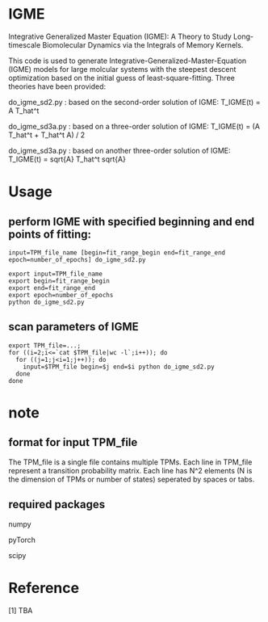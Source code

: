 # IGME
Integrative Generalized Master Equation (IGME): A Theory to Study Long-timescale Biomolecular Dynamics via the Integrals of Memory
Kernels.

This code is used to generate Integrative-Generalized-Master-Equation (IGME) models for large molcular systems with the steepest
descent optimization based on the initial guess of least-square-fitting. Three theories have been provided:

do_igme_sd2.py : based on the second-order solution of IGME: T_IGME(t) = A T_hat^t

do_igme_sd3a.py : based on a three-order solution of IGME: T_IGME(t) = (A T_hat^t + T_hat^t A) / 2

do_igme_sd3a.py : based on another three-order solution of IGME: T_IGME(t) = sqrt{A} T_hat^t sqrt{A}

# Usage

## perform IGME with specified beginning and end points of fitting:

```console
input=TPM_file_name [begin=fit_range_begin end=fit_range_end epoch=number_of_epochs] do_igme_sd2.py
```

```console
export input=TPM_file_name 
export begin=fit_range_begin
export end=fit_range_end
export epoch=number_of_epochs
python do_igme_sd2.py
```

## scan parameters of IGME

```console
export TPM_file=...;
for ((i=2;i<=`cat $TPM_file|wc -l`;i++)); do
  for ((j=1;j<i=1;j++)); do
    input=$TPM_file begin=$j end=$i python do_igme_sd2.py
  done
done
```

# note

## format for input TPM_file

The TPM_file is a single file contains multiple TPMs. Each line in TPM_file represent a transition probability matrix.
Each line has N^2 elements (N is the dimension of TPMs or number of states) seperated by spaces or tabs.

## required packages

numpy

pyTorch

scipy

# Reference

[1] TBA

